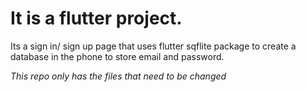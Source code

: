 # It is a flutter project.

Its a sign in/ sign up page that uses flutter sqflite package to create a database in the phone to store email and password.

*This repo only has the files that need to be changed*
